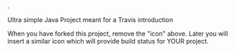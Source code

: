 .

Ultra simple Java Project meant for a Travis introduction

When you have forked this project, remove the "icon" above. Later you will insert a similar icon which will provide build status for YOUR project.
